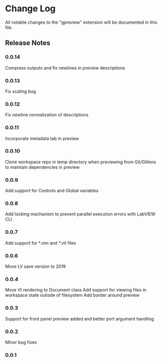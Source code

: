 # Change Log

All notable changes to the "gpreview" extension will be documented in this file.

## Release Notes

### 0.0.14

Compress outputs and fix newlines in preview descriptions

### 0.0.13

Fix scaling bug

### 0.0.12

Fix newline normalization of descriptions

### 0.0.11

Incorporate metadata tab in preview

### 0.0.10

Clone workspace repo in temp directory when previewing from Git/Gitlens to maintain dependencies in preview

### 0.0.9

Add support for Controls and Global variables

### 0.0.8

Add locking mechanism to prevent parallel execution errors with LabVIEW CLI

### 0.0.7

Add support for *.vim and *.vit files

### 0.0.6

Move LV save version to 2019

### 0.0.4

Move VI rendering to Document class
Add support for viewing files in workspace state outisde of filesystem
Add border around preview

### 0.0.3

Support for front panel preview added and better port argument handling

### 0.0.2

Minor bug fixes

### 0.0.1